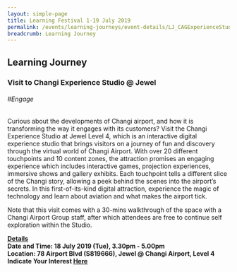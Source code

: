 ```yaml
---
layout: simple-page
title: Learning Festival 1-19 July 2019
permalink: /events/learning-journeys/event-details/LJ_CAGExperienceStudio
breadcrumb: Learning Journey
---
```


## Learning Journey
### Visit to Changi Experience Studio @ Jewel

###### _#Engage_

Curious about the developments of Changi airport, and how it is transforming the way it engages with its customers? Visit the Changi Experience Studio at Jewel Level 4, which is an interactive digital experience studio that brings visitors on a journey of fun and discovery through the virtual world of Changi Airport. With over 20 different touchpoints and 10 content zones, the attraction promises an engaging experience which includes interactive games, projection experiences, immersive shows and gallery exhibits. Each touchpoint tells a different slice of the Changi story, allowing a peek behind the scenes into the airport’s secrets. In this first-of-its-kind digital attraction, experience the magic of technology and learn about aviation and what makes the airport tick.

Note that this visit comes with a 30-mins walkthrough of the space with a Changi Airport Group staff, after which attendees are free to continue self exploration within the Studio. 

<b><u>Details</u><br>
**Date and Time: 18 July 2019 (Tue), 3.30pm - 5.00pm** <br>
**Location: 78 Airport Blvd (S819666), Jewel @ Changi Airport, Level 4** <br>
**Indicate Your Interest [Here](https://www.eventbrite.sg/e/visit-to-changi-experience-studio-jewel-tickets-64519764352)** 
